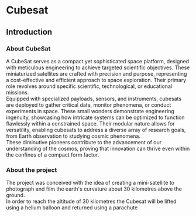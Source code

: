 # Cubesat

## Introduction
### About CubeSat
A CubeSat serves as a compact yet sophisticated space platform, designed with meticulous engineering to achieve targeted scientific objectives. These miniaturized satellites are crafted with precision and purpose, representing a cost-effective and efficient approach to space exploration. Their primary role revolves around specific scientific, technological, or educational missions. <br>
Equipped with specialized payloads, sensors, and instruments, cubesats are deployed to gather critical data, monitor phenomena, or conduct experiments in space. These small wonders demonstrate engineering ingenuity, showcasing how intricate systems can be optimized to function flawlessly within a constrained space. Their modular nature allows for versatility, enabling cubesats to address a diverse array of research goals, from Earth observation to studying cosmic phenomena. <br>
These diminutive pioneers contribute to the advancement of our understanding of the cosmos, proving that innovation can thrive even within the confines of a compact form factor.

### About the project
The project was conceived with the idea of creating a mini-satellite to photograph and film the earth's curvature about 30 kilometres above the ground. <br>
In order to reach the altitude of 30 kilometres the Cubesat will be lifted using a helium balloon and returned using a parachute

###



